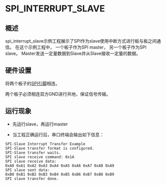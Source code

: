 # SPI_INTERRUPT_SLAVE

## 概述

spi_interrupt_slave示例工程展示了SPI作为slave使用中断方式进行板与板之间通信。
在这个示例工程中， 一个板子作为SPI master， 另一个板子作为SPI slave。 Master发送一定量数据到Slave并从Slave接收一定量的数据。

## 硬件设置

将两个板子的[SPI引脚](lab_board_app_spi_pin)相连。

两个板子必须相连双方GND进行共地，保证信号传输。


## 运行现象

- 先运行slave，再运行master

- 当工程正确运行后，串口终端会输出如下信息：
```console
SPI-Slave Interrupt Transfer Example
SPI-Slave transfer format is configured.
SPI-Slave transfer waits.
SPI slave receive command: 0x1A
SPI slave receive data:
0xA0 0xA1 0xA2 0xA3 0xA4 0xA5 0xA6 0xA7 0xA8 0xA9
SPI slave sent data:
0xB0 0xB1 0xB2 0xB3 0xB4 0xB5 0xB6 0xB7 0xB8 0xB9
SPI slave transfer done.
```

